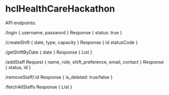 # hclHealthCareHackathon
API endpoints:

/login
{
username,
password
}
Response
{
status: true
}

/createShift
{
date,
type,
capacity
}
Response
{
id
statusCode
}

/getShiftByDate
{
  date
}
Response
{
List<ShiftInstance>
}


/addStaff
Request
{
  name,
  role,
  shift_preference,
  email,
  contact
}
Response {
  status,
  id
}

/removeStaff/:id
Response 
{
  is_deleted: true/false
}

/fetchAllStaffs
Response
{
List<Staffs>
}
